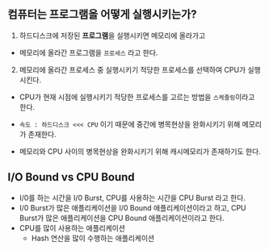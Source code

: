 ## 컴퓨터는 프로그램을 어떻게 실행시키는가?
1. 하드디스크에 저장된 **프로그램**을 실행시키면 메모리에 올라가고
- 메모리에 올라간 프로그램을 ``프로세스`` 라고 한다.
2. 메모리에 올라간 프로세스 중 실행시키기 적당한 프로세스를 선택하여 CPU가 실행시킨다.
- CPU가 현재 시점에 실행시키기 적당한 프로세스를 고르는 방법을 ``스케줄링``이라고 한다.

- ``속도 : 하드디스크 <<< CPU`` 이기 때문에 중간에 병목현상을 완화시키기 위해 메모리가 존재한다. 
- 메모리와 CPU 사이의 병목현상을 완화시키기 위해 캐시메모리가 존재하기도 한다.


## I/O Bound vs CPU Bound

- I/0를 하는 시간을 I/0 Burst, CPU를 사용하는 시간을 CPU Burst 라고 한다.
- I/0 Burst가 많은 애플리케이션을 I/0 Bound 애플리케이션이라고 하고, CPU Burst가 많은 애플리케이션을 CPU Bound 애플리케이션이라고 한다.
- CPU를 많이 사용하는 애플리케이션 
	- Hash 연산을 많이 수행하는 애플리케이션
